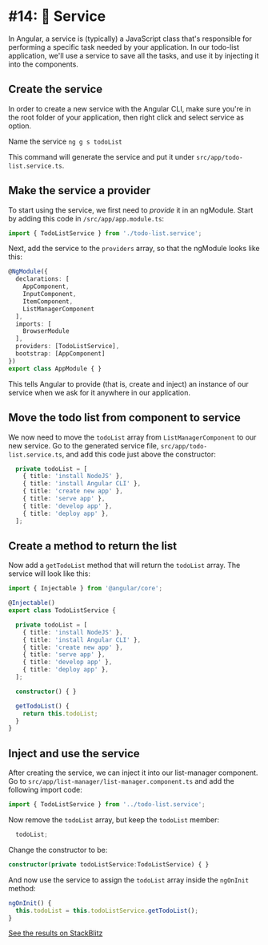 # \#14:  🔋 Service

In Angular, a service is \(typically\) a JavaScript class that's responsible for performing a specific task needed by your application. In our todo-list application, we'll use a service to save all the tasks, and use it by injecting it into the components.

## Create the service

In order to create a new service with the Angular CLI, make sure you're in the root folder of your application, then right click and select service as option.

Name the service `ng g s todoList`

This command will generate the service and put it under `src/app/todo-list.service.ts`.

## Make the service a provider

To start using the service, we first need to _provide_ it in an ngModule. Start by adding this code in `/src/app/app.module.ts`:

```typescript
import { TodoListService } from './todo-list.service';
```

Next, add the service to the `providers` array, so that the ngModule looks like this:

```typescript
@NgModule({
  declarations: [
    AppComponent,
    InputComponent,
    ItemComponent,
    ListManagerComponent
  ],
  imports: [
    BrowserModule
  ],
  providers: [TodoListService],
  bootstrap: [AppComponent]
})
export class AppModule { }
```

This tells Angular to provide \(that is, create and inject\) an instance of our service when we ask for it anywhere in our application.

## Move the todo list from component to service

We now need to move the `todoList` array from `ListManagerComponent` to our new service. Go to the generated service file, `src/app/todo-list.service.ts`, and add this code just above the constructor:

```typescript
  private todoList = [
    { title: 'install NodeJS' },
    { title: 'install Angular CLI' },
    { title: 'create new app' },
    { title: 'serve app' },
    { title: 'develop app' },
    { title: 'deploy app' },
  ];
```

## Create a method to return the list

Now add a `getTodoList` method that will return the `todoList` array. The service will look like this:

```typescript
import { Injectable } from '@angular/core';

@Injectable()
export class TodoListService {

  private todoList = [
    { title: 'install NodeJS' },
    { title: 'install Angular CLI' },
    { title: 'create new app' },
    { title: 'serve app' },
    { title: 'develop app' },
    { title: 'deploy app' },
  ];

  constructor() { }

  getTodoList() {
    return this.todoList;
  }
}
```

## Inject and use the service

After creating the service, we can inject it into our list-manager component. Go to `src/app/list-manager/list-manager.component.ts` and add the following import code:

```typescript
import { TodoListService } from '../todo-list.service';
```

Now remove the `todoList` array, but keep the `todoList` member:

```typescript
  todoList;
```

Change the constructor to be:

```typescript
constructor(private todoListService:TodoListService) { }
```

And now use the service to assign the `todoList` array inside the `ngOnInit` method:

```typescript
ngOnInit() {
  this.todoList = this.todoListService.getTodoList();
}
```

[See the results on StackBlitz](https://stackblitz.com/github/angularbootcamp/todo-list-tutorial-steps/tree/step-14_Service)

